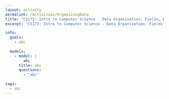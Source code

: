 ```yaml
---
layout: activity
permalink: /Activities/OrganizingData
title: "CS173: Intro to Computer Science - Data Organization: Fields, Records, and Keys"
excerpt: "CS173: Intro to Computer Science - Data Organization: Fields, Records, and Keys"

info:
  goals: 
    - abc
    
  models:
    - model: |
        abc
      title: abc
      questions:
        - "abc"
        
tags:
  - abc  
---
```


